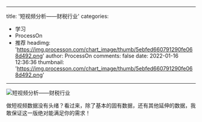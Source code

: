 
---
title: '短视频分析——财税行业'
categories: 
 - 学习
 - ProcessOn
 - 推荐
headimg: 'https://img.processon.com/chart_image/thumb/5ebfed660791290fe068d492.png'
author: ProcessOn
comments: false
date: 2022-01-16 12:36:36
thumbnail: 'https://img.processon.com/chart_image/thumb/5ebfed660791290fe068d492.png'
---

<div>   
<img class="thumb" alt="短视频分析——财税行业" src="https://img.processon.com/chart_image/thumb/5ebfed660791290fe068d492.png" referrerpolicy="no-referrer">
<p>做短视频数据没有头绪？看过来，除了基本的固有数据，还有其他延伸的数据，我敢保证这一版绝对能满足你的需求！</p>  
</div>
            